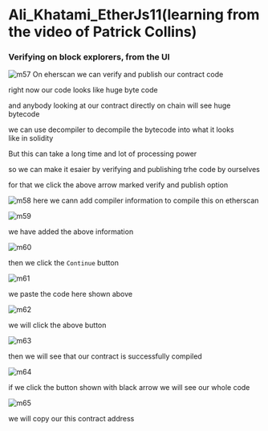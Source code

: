 # Ali_Khatami_EtherJs11(learning from the video of Patrick Collins)
### Verifying on block explorers, from the UI

![m57](https://github.com/C191068/Ali_Khatami_EtherJs11/assets/89090776/2e185ee2-6e88-4d46-999b-7e1b6adfde18)
On eherscan we can verify and publish our contract code <br>

right now our code looks like huge byte code <br>

and anybody looking at our contract directly on chain will see huge bytecode <br>

we can use decompiler to decompile the bytecode into what it looks <br>
like in solidity <br>


But this can take a long time and lot of processing power <br>

so we can make it esaier by verifying and publishing trhe code by ourselves <br>


for that we click the above arrow marked verify and publish option <br>

![m58](https://github.com/C191068/Ali_Khatami_EtherJs11/assets/89090776/a1edfe2f-1c93-46d6-9b3f-b65f70c4d6f2)
here we cann add compiler information to compile this on etherscan <br>

![m59](https://github.com/C191068/Ali_Khatami_EtherJs11/assets/89090776/37be848c-6a3a-412b-b519-22c4dde6513e)

we have added the above information <br>

![m60](https://github.com/C191068/Ali_Khatami_EtherJs11/assets/89090776/1039271b-0e55-497a-a6bd-72a7939b6355)

then we click the ```Continue``` button <br>


![m61](https://github.com/C191068/Ali_Khatami_EtherJs11/assets/89090776/824c7994-093c-47e4-85b0-3decc6e2e27a)


we paste the code here shown above <br>

![m62](https://github.com/C191068/Ali_Khatami_EtherJs11/assets/89090776/12537aa9-56bf-4b46-91d7-2fd012ce9cbb)

we will click the above button <br>

![m63](https://github.com/C191068/Ali_Khatami_EtherJs11/assets/89090776/39307e71-45f1-4427-846d-97b7a13b5af4)

then we will see that our contract is successfully compiled <br>


![m64](https://github.com/C191068/Ali_Khatami_EtherJs11/assets/89090776/3f0fa386-7300-4caf-ad76-746775d91c1b)

if we click the button shown with black arrow we will see our whole code <br>

![m65](https://github.com/C191068/Ali_Khatami_EtherJs11/assets/89090776/8fb28538-f92b-42a6-ba22-ee0c9edf5d6c)

we will copy our this contract address <br>














